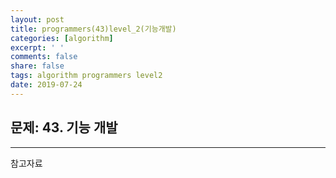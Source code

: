 ```yaml
---
layout: post
title: programmers(43)level_2(기능개발)
categories: [algorithm]
excerpt: ' '
comments: false
share: false
tags: algorithm programmers level2
date: 2019-07-24
---
```


## 문제: 43. 기능 개발

---

참고자료
